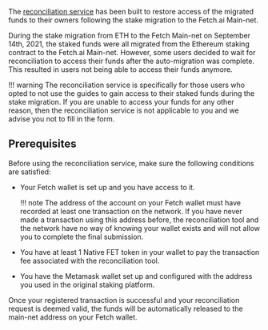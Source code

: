 The [reconciliation service](https://browse-fetchhub.fetch.ai/reconciliation) has been built to restore access of the migrated funds to their owners following the stake migration to the Fetch.ai Main-net.

During the stake migration from ETH to the Fetch Main-net on September 14th, 2021, the staked funds were all migrated from the Ethereum staking contract to the Fetch.ai Main-net. However, some users decided to wait for reconciliation to access their funds after the auto-migration was complete. This resulted in users not being able to access their funds anymore. 
 
!!! warning
    The reconciliation service is specifically for those users who opted to not use the guides to gain access to their staked funds during the stake migration. If you are unable to access your funds for any other reason, then the reconciliation service is not applicable to you and we advise you not to fill in the form.

## Prerequisites

Before using the reconciliation service, make sure the following conditions are satisfied:

* Your Fetch wallet is set up and you have access to it. 

    !!! note
        The address of the account on your Fetch wallet must have recorded at least one transaction on the network. If you have never made a transaction using this address before, the reconciliation tool and the network have no way of knowing your wallet exists and will not allow you to complete the final submission.

* You have at least 1 Native FET token in your wallet to pay the transaction fee associated with the reconciliation tool.

* You have the Metamask wallet set up and configured with the address you used in the original staking platform.

Once your registered transaction is successful and your reconciliation request is deemed valid, the funds will be automatically released to the main-net address on your Fetch wallet.
